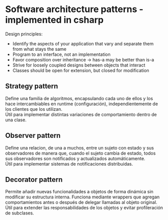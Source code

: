 # Software architecture patterns - implemented in csharp

Design principles:  
* Identify the aspects of your application that vary and separate them from what stays the same
* Program to an interface, not an implementation
* Favor composition over inheritance -> has-a may be better than is-a
* Strive for loosely coupled designs between objects that interact
* Classes should be open for extension, but closed for modification

## Strategy pattern
Define una familia de algoritmos, encapsulando cada uno de ellos y los hace intercambiables en runtime (configuración), independientemente de los clientes que los utilizan.  
Útil para implementar distintas variaciones de comportamiento dentro de una clase. 
 
## Observer pattern
Define una relacion, de una a muchos, entre un sujeto con estado y sus observadores de manera que, cuando el sujeto cambia de estado, todos sus observadores son notificados y actualizados automáticamente.  
Útil para implementar sistemas de notificaciones distribuidas. 

## Decorator pattern
Permite añadir nuevas funcionalidades a objetos de forma dinámica sin modificar su estructura interna. Funciona mediante wrappers que agregan comportamientos antes o después de delegar llamadas al objeto original.  
Útil para extender las responsabilidades de los objetos y evitar profileración de subclases. 